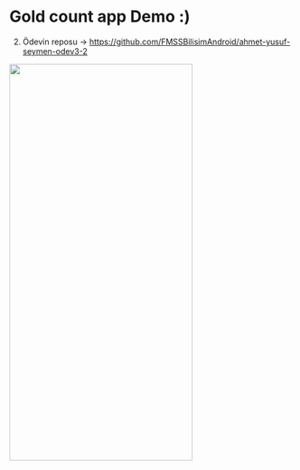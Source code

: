# Gold count app Demo :)
2. Ödevin reposu -> https://github.com/FMSSBilisimAndroid/ahmet-yusuf-seymen-odev3-2

<img src ="https://user-images.githubusercontent.com/55987416/188896529-0b263d5e-5c79-4f10-b4dd-10f49b73644d.gif" width = 324 height = 702/> 

